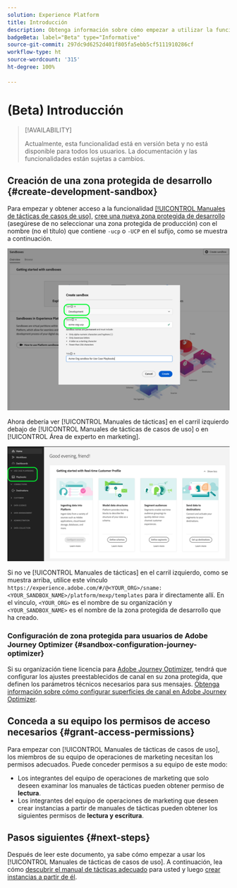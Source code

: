 ```yaml
---
solution: Experience Platform
title: Introducción
description: Obtenga información sobre cómo empezar a utilizar la funcionalidad de manuales de tácticas de casos de uso.
badgeBeta: label="Beta" type="Informative"
source-git-commit: 297dc9d6252d401f805fa5ebb5cf5111910286cf
workflow-type: ht
source-wordcount: '315'
ht-degree: 100%

---
```



# (Beta) Introducción

>[!AVAILABILITY]
>
>Actualmente, esta funcionalidad está en versión beta y no está disponible para todos los usuarios. La documentación y las funcionalidades están sujetas a cambios.

## Creación de una zona protegida de desarrollo {#create-development-sandbox}

Para empezar y obtener acceso a la funcionalidad [[!UICONTROL Manuales de tácticas de casos de uso]](/help/use-case-playbooks/playbooks/overview.md), [cree una nueva zona protegida de desarrollo](/help/sandboxes/ui/user-guide.md#create) (asegúrese de no seleccionar una zona protegida de producción) con el nombre (no el título) que contiene `-ucp` o `-UCP` en el sufijo, como se muestra a continuación.

![Creación de una zona protegida de desarrollo para manuales de tácticas de casos de uso](/help/use-case-playbooks/assets/playbooks/get-started/create-sandbox-ucp.png)

Ahora debería ver [!UICONTROL Manuales de tácticas] en el carril izquierdo debajo de [!UICONTROL Manuales de tácticas de casos de uso] o en [!UICONTROL Área de experto en marketing].

![Manuales de tácticas de casos de uso en la IU después de crear una zona protegida.](/help/use-case-playbooks/assets/playbooks/get-started/ucp-sandbox-in-ui.png)

Si no ve [!UICONTROL Manuales de tácticas] en el carril izquierdo, como se muestra arriba, utilice este vínculo `https://experience.adobe.com/#/@<YOUR_ORG>/sname:<YOUR_SANDBOX_NAME>/platform/mexp/templates` para ir directamente allí. En el vínculo, `<YOUR_ORG>` es el nombre de su organización y `<YOUR_SANDBOX_NAME>` es el nombre de la zona protegida de desarrollo que ha creado.

### Configuración de zona protegida para usuarios de Adobe Journey Optimizer {#sandbox-configuration-journey-optimizer}

Si su organización tiene licencia para [Adobe Journey Optimizer](https://experienceleague.adobe.com/docs/journey-optimizer/using/ajo-home.html?lang=es), tendrá que configurar los ajustes preestablecidos de canal en su zona protegida, que definen los parámetros técnicos necesarios para sus mensajes. [Obtenga información sobre cómo configurar superficies de canal en Adobe Journey Optimizer](https://experienceleague.adobe.com/docs/journey-optimizer/using/configuration/channel-surfaces.html?lang=es).

## Conceda a su equipo los permisos de acceso necesarios {#grant-access-permissions}

Para empezar con [!UICONTROL Manuales de tácticas de casos de uso], los miembros de su equipo de operaciones de marketing necesitan los permisos adecuados. Puede conceder permisos a su equipo de este modo:

* Los integrantes del equipo de operaciones de marketing que solo deseen examinar los manuales de tácticas pueden obtener permiso de **lectura**.
* Los integrantes del equipo de operaciones de marketing que deseen crear instancias a partir de manuales de tácticas pueden obtener los siguientes permisos de **lectura y escritura**.

## Pasos siguientes {#next-steps}

Después de leer este documento, ya sabe cómo empezar a usar los [!UICONTROL Manuales de tácticas de casos de uso]. A continuación, lea cómo [descubrir el manual de tácticas adecuado](/help/use-case-playbooks/playbooks/discover.md) para usted y luego [crear instancias a partir de él](/help/use-case-playbooks/playbooks/create-share-reuse.md).
